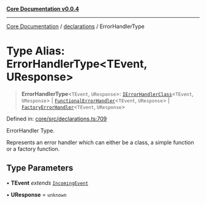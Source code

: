 [**Core Documentation v0.0.4**](../../README.md)

***

[Core Documentation](../../modules.md) / [declarations](../README.md) / ErrorHandlerType

# Type Alias: ErrorHandlerType\<TEvent, UResponse\>

> **ErrorHandlerType**\<`TEvent`, `UResponse`\>: [`IErrorHandlerClass`](IErrorHandlerClass.md)\<`TEvent`, `UResponse`\> \| [`FunctionalErrorHandler`](FunctionalErrorHandler.md)\<`TEvent`, `UResponse`\> \| [`FactoryErrorHandler`](FactoryErrorHandler.md)\<`TEvent`, `UResponse`\>

Defined in: [core/src/declarations.ts:709](https://github.com/stonemjs/core/blob/4b1b931e44a5db2600109fa7ae2a8b532ed77730/src/declarations.ts#L709)

ErrorHandler Type.

Represents an error handler which can either be a class, a simple function or a factory function.

## Type Parameters

• **TEvent** *extends* [`IncomingEvent`](../../events/IncomingEvent/classes/IncomingEvent.md)

• **UResponse** = `unknown`
